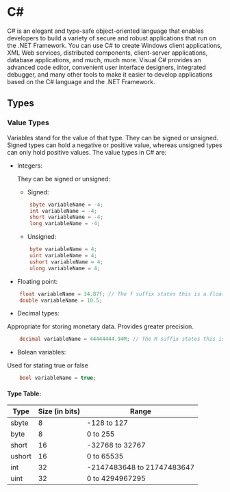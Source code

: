 # C#
C# is an elegant and type-safe object-oriented language that enables developers to build a variety of secure and robust applications that run on the .NET Framework. You can use C# to create Windows client applications, XML Web services, distributed components, client-server applications, database applications, and much, much more. Visual C# provides an advanced code editor, convenient user interface designers, integrated debugger, and many other tools to make it easier to develop applications based on the C# language and the .NET Framework.

## Types

### Value Types
Variables stand for the value of that type. They can be signed or unsigned. Signed types can hold a negative or positive value, whereas unsigned types can only hold positive values. The value types in C# are:
* Integers:

    They can be signed or unsigned:

    * Signed:

    ```C#
        sbyte variableName = -4;
        int variableName = -4;
        short variableName = -4;
        long variableName = -4;
    ```

    * Unsigned:

    ```C#
        byte variableName = 4;
        uint variableName = 4;
        ushort variableName = 4;
        ulong variableName = 4;
    ```

* Floating point: 

```C#
    float variableName = 34.87f; // The f suffix states this is a float.
    double variableName = 10.5;
```

* Decimal types:

Appropriate for storing monetary data. Provides greater precision. 

```C#
    decimal variableName = 44444444.94M; // The M suffix states this is a monetary value.
```

* Bolean variables:

Used for stating true or false

```C#
    bool variableName = true;
```

#### Type Table:

| Type                      | Size (in bits)    | Range                                             |
| ------------------------- | ----------------- | ------------------------------------------------- | 
| sbyte                     | 8                 | -128 to 127                                       |
| byte                      | 8                 | 0 to 255                                          |
| short                     | 16                | -32768 to 32767                                   |
| ushort                    | 16                | 0 to 65535                                        |
| int                       | 32                | -2147483648 to 21747483647                        |
| uint                      | 32                | 0 to 4294967295                                   |